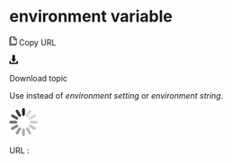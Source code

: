 # environment variable

![Copy URL](media/environment-variable/Copy.png)
Copy URL

![Download](media/environment-variable/Download.png)

Download topic

Use instead of *environment setting* or *environment string*.

![In progress](media/environment-variable/activity-large.gif)

URL :
